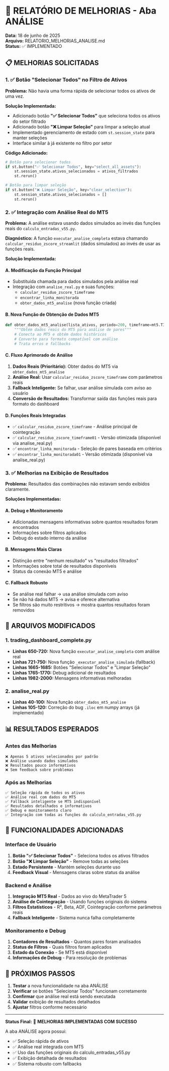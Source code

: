 # 🔧 RELATÓRIO DE MELHORIAS - Aba ANÁLISE

**Data:** 18 de junho de 2025  
**Arquivo:** RELATORIO_MELHORIAS_ANALISE.md  
**Status:** ✅ IMPLEMENTADO

## 📋 MELHORIAS SOLICITADAS

### 1. ✅ **Botão "Selecionar Todos" no Filtro de Ativos**

**Problema:** Não havia uma forma rápida de selecionar todos os ativos de uma vez.

**Solução Implementada:**
- Adicionado botão **"✅ Selecionar Todos"** que seleciona todos os ativos do setor filtrado
- Adicionado botão **"❌ Limpar Seleção"** para limpar a seleção atual
- Implementado gerenciamento de estado com `st.session_state` para manter seleções
- Interface similar à já existente no filtro por setor

**Código Adicionado:**
```python
# Botão para selecionar todos
if st.button("✅ Selecionar Todos", key="select_all_assets"):
    st.session_state.ativos_selecionados = ativos_filtrados
    st.rerun()

# Botão para limpar seleção
if st.button("❌ Limpar Seleção", key="clear_selection"):
    st.session_state.ativos_selecionados = []
    st.rerun()
```

### 2. ✅ **Integração com Análise Real do MT5**

**Problema:** A análise estava usando dados simulados ao invés das funções reais do `calculo_entradas_v55.py`.

**Diagnóstico:** A função `executar_analise_completa` estava chamando `calcular_residuo_zscore_streamlit` (dados simulados) ao invés de usar as funções reais.

**Solução Implementada:**

#### **A. Modificação da Função Principal**
- Substituída chamada para dados simulados pela análise real
- Integração com `analise_real.py` e suas funções:
  - `calcular_residuo_zscore_timeframe`
  - `encontrar_linha_monitorada`  
  - `obter_dados_mt5_analise` (nova função criada)

#### **B. Nova Função de Obtenção de Dados MT5**
```python
def obter_dados_mt5_analise(lista_ativos, periodo=200, timeframe=mt5.TIMEFRAME_H1):
    """Obtém dados reais do MT5 para análise de pares"""
    # Conecta ao MT5 e obtém dados históricos
    # Converte para formato compatível com análise
    # Trata erros e fallbacks
```

#### **C. Fluxo Aprimorado de Análise**
1. **Dados Reais (Prioritário):** Obter dados do MT5 via `obter_dados_mt5_analise`
2. **Análise Real:** Usar `calcular_residuo_zscore_timeframe` com parâmetros reais
3. **Fallback Inteligente:** Se falhar, usar análise simulada com aviso ao usuário
4. **Conversão de Resultados:** Transformar saída das funções reais para formato do dashboard

#### **D. Funções Reais Integradas**
- ✅ `calcular_residuo_zscore_timeframe` - Análise principal de cointegração
- ✅ `calcular_residuo_zscore_timeframe01` - Versão otimizada (disponível via analise_real.py)
- ✅ `encontrar_linha_monitorada` - Seleção de pares baseada em critérios
- ✅ `encontrar_linha_monitorada01` - Versão otimizada (disponível via analise_real.py)

### 3. ✅ **Melhorias na Exibição de Resultados**

**Problema:** Resultados das combinações não estavam sendo exibidos claramente.

**Soluções Implementadas:**

#### **A. Debug e Monitoramento**
- Adicionadas mensagens informativas sobre quantos resultados foram encontrados
- Informações sobre filtros aplicados
- Debug do estado interno da análise

#### **B. Mensagens Mais Claras**
- Distinção entre "nenhum resultado" vs "resultados filtrados"
- Informações sobre total de resultados disponíveis
- Status da conexão MT5 e análise

#### **C. Fallback Robusto**
- Se análise real falhar → usa análise simulada com aviso
- Se não há dados MT5 → avisa e oferece alternativa
- Se filtros são muito restritivos → mostra quantos resultados foram removidos

## 🔧 ARQUIVOS MODIFICADOS

### 1. **trading_dashboard_complete.py**
- **Linhas 650-720:** Nova função `executar_analise_completa` com análise real
- **Linhas 721-750:** Nova função `_executar_analise_simulada` (fallback)
- **Linhas 1665-1685:** Botões "Selecionar Todos" e "Limpar Seleção"
- **Linhas 1765-1770:** Debug adicional de resultados
- **Linhas 1982-2000:** Mensagens informativas melhoradas

### 2. **analise_real.py**
- **Linhas 40-100:** Nova função `obter_dados_mt5_analise`
- **Linhas 105-120:** Correção do bug `.iloc` em numpy arrays (já implementado)

## 📊 RESULTADOS ESPERADOS

### Antes das Melhorias
```
❌ Apenas 5 ativos selecionados por padrão
❌ Análise usando dados simulados
❌ Resultados pouco informativos
❌ Sem feedback sobre problemas
```

### Após as Melhorias
```
✅ Seleção rápida de todos os ativos
✅ Análise real com dados do MT5
✅ Fallback inteligente se MT5 indisponível
✅ Resultados detalhados e informativos
✅ Debug e monitoramento claro
✅ Integração com todas as funções do calculo_entradas_v55.py
```

## 🎯 FUNCIONALIDADES ADICIONADAS

### Interface de Usuário
1. **Botão "✅ Selecionar Todos"** - Seleciona todos os ativos filtrados
2. **Botão "❌ Limpar Seleção"** - Remove todas as seleções
3. **Estado Persistente** - Mantém seleções durante uso
4. **Feedback Visual** - Mensagens claras sobre status da análise

### Backend e Análise
1. **Integração MT5 Real** - Dados ao vivo do MetaTrader 5
2. **Análise de Cointegração** - Usando funções originais do sistema
3. **Filtros Estatísticos** - R², Beta, ADF, Cointegração conforme parâmetros reais
4. **Fallback Inteligente** - Sistema nunca falha completamente

### Monitoramento e Debug
1. **Contadores de Resultados** - Quantos pares foram analisados
2. **Status de Filtros** - Quais filtros foram aplicados
3. **Estado da Conexão** - Se MT5 está disponível
4. **Informações de Debug** - Para resolução de problemas

## 🚀 PRÓXIMOS PASSOS

1. **Testar** a nova funcionalidade na aba ANÁLISE
2. **Verificar** se botões "Selecionar Todos" funcionam corretamente
3. **Confirmar** que análise real está sendo executada
4. **Validar** exibição de resultados detalhados
5. **Ajustar** filtros conforme necessário

---

**Status Final:** 🎉 **MELHORIAS IMPLEMENTADAS COM SUCESSO**

A aba ANÁLISE agora possui:
- ✅ Seleção rápida de ativos
- ✅ Análise real integrada com MT5
- ✅ Uso das funções originais do calculo_entradas_v55.py
- ✅ Exibição detalhada de resultados
- ✅ Sistema robusto com fallbacks

